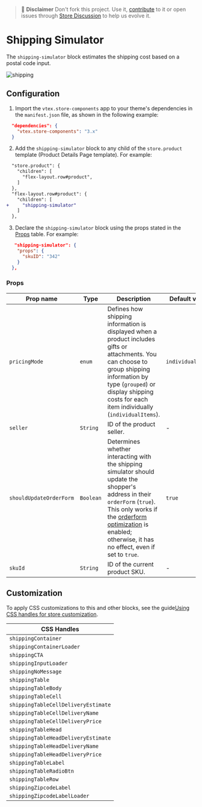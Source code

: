 >📢 **Disclaimer** Don't fork this project. Use it, [contribute](https://github.com/vtex-apps/store-components) to it or open issues through [Store Discussion](https://github.com/vtex-apps/store-discussion) to help us evolve it.

# Shipping Simulator

The `shipping-simulator` block estimates the shipping cost based on a postal code input.

![shipping](https://user-images.githubusercontent.com/52087100/70262606-6ddb7c00-1773-11ea-91af-ededfd27aa95.png)

## Configuration

1. Import the `vtex.store-components` app to your theme's dependencies in the `manifest.json` file, as shown in the following example:

```json
  "dependencies": {
    "vtex.store-components": "3.x"
  }
```

2. Add the `shipping-simulator` block to any child of the `store.product` template (Product Details Page template). For example:

```diff
  "store.product": {
    "children": [
      "flex-layout.row#product",
    ]
  },
  "flex-layout.row#product": {
    "children": [
+     "shipping-simulator"
    ]
  },
```

3. Declare the `shipping-simulator` block using the props stated in the [Props](#props) table. For example:

```json
   "shipping-simulator": {
    "props": {
      "skuID": "342"
    }
  },
```

### Props

| Prop name               | Type      | Description                                                                                   | Default value |
| ----------------------- | --------- | --------------------------------------------------------------------------------------------- | ------------- |
| `pricingMode`           | `enum`    | Defines how shipping information is displayed when a product includes gifts or attachments. You can choose to group shipping information by type (`grouped`) or display shipping costs for each item individually (`individualItems`). | `individualItems`       |
| `seller`                | `String`  | ID of the product seller.                                                                      | -             |
| `shouldUpdateOrderForm` | `Boolean` | Determines whether interacting with the shipping simulator should update the shopper's address in their `orderForm` (`true`). This only works if the [orderform optimization](https://developers.vtex.com/docs/guides/vtex-io-documentation-enabling-order-form-optimization) is enabled; otherwise, it has no effect, even if set to `true`. | `true`        |
| `skuId`                 | `String`  | ID of the current product SKU.                                                                 | -             |

## Customization

To apply CSS customizations to this and other blocks, see the guide[Using CSS handles for store customization](https://developers.vtex.com/vtex-developer-docs/docs/vtex-io-documentation-using-css-handles-for-store-customization).

| CSS Handles                         |
| ----------------------------------- |
| `shippingContainer`                 |
| `shippingContainerLoader`           |
| `shippingCTA`                       |
| `shippingInputLoader`               |
| `shippingNoMessage`                 |
| `shippingTable`                     |
| `shippingTableBody`                 |
| `shippingTableCell`                 |
| `shippingTableCellDeliveryEstimate` |
| `shippingTableCellDeliveryName`     |
| `shippingTableCellDeliveryPrice`    |
| `shippingTableHead`                 |
| `shippingTableHeadDeliveryEstimate` |
| `shippingTableHeadDeliveryName`     |
| `shippingTableHeadDeliveryPrice`    |
| `shippingTableLabel`                |
| `shippingTableRadioBtn`             |
| `shippingTableRow`                  |
| `shippingZipcodeLabel`              |
| `shippingZipcodeLabelLoader`        |
